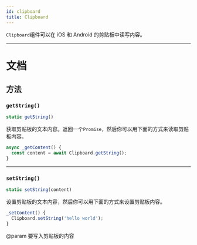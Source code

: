 ```yaml
---
id: clipboard
title: Clipboard
---
```


`Clipboard`组件可以在 iOS 和 Android 的剪贴板中读写内容。

---

# 文档

## 方法

### `getString()`

```jsx
static getString()
```

获取剪贴板的文本内容。返回一个`Promise`，然后你可以用下面的方式来读取剪贴板内容。

```jsx
async _getContent() {
  const content = await Clipboard.getString();
}
```

---

### `setString()`

```jsx
static setString(content)
```

设置剪贴板的文本内容，然后你可以用下面的方式来设置剪贴板内容。

```jsx
_setContent() {
  Clipboard.setString('hello world');
}
```

@param 要写入剪贴板的内容
